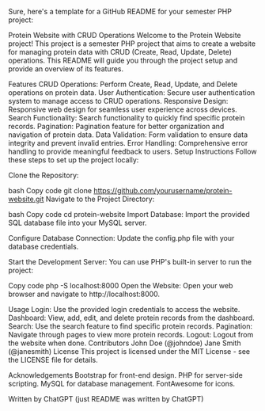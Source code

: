 
Sure, here's a template for a GitHub README for your semester PHP project:

Protein Website with CRUD Operations
Welcome to the Protein Website project! This project is a semester PHP project that aims to create a website for managing protein data with CRUD (Create, Read, Update, Delete) operations. This README will guide you through the project setup and provide an overview of its features.

Features
CRUD Operations: Perform Create, Read, Update, and Delete operations on protein data.
User Authentication: Secure user authentication system to manage access to CRUD operations.
Responsive Design: Responsive web design for seamless user experience across devices.
Search Functionality: Search functionality to quickly find specific protein records.
Pagination: Pagination feature for better organization and navigation of protein data.
Data Validation: Form validation to ensure data integrity and prevent invalid entries.
Error Handling: Comprehensive error handling to provide meaningful feedback to users.
Setup Instructions
Follow these steps to set up the project locally:

Clone the Repository:

bash
Copy code
git clone https://github.com/yourusername/protein-website.git
Navigate to the Project Directory:

bash
Copy code
cd protein-website
Import Database: Import the provided SQL database file into your MySQL server.

Configure Database Connection: Update the config.php file with your database credentials.

Start the Development Server: You can use PHP's built-in server to run the project:

Copy code
php -S localhost:8000
Open the Website: Open your web browser and navigate to http://localhost:8000.

Usage
Login: Use the provided login credentials to access the website.
Dashboard: View, add, edit, and delete protein records from the dashboard.
Search: Use the search feature to find specific protein records.
Pagination: Navigate through pages to view more protein records.
Logout: Logout from the website when done.
Contributors
John Doe (@johndoe)
Jane Smith (@janesmith)
License
This project is licensed under the MIT License - see the LICENSE file for details.

Acknowledgements
Bootstrap for front-end design.
PHP for server-side scripting.
MySQL for database management.
FontAwesome for icons.

Written by ChatGPT (just README was written by ChatGPT)
